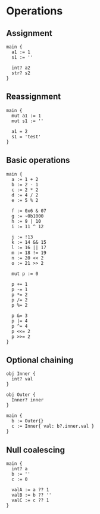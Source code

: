 # Operations

## Assignment
```the
main {
  a1 := 1
  s1 := ''

  int? a2
  str? s2
}
```

## Reassignment
```the
main {
  mut a1 := 1
  mut s1 := ''

  a1 = 2
  s1 = 'test'
}
```

## Basic operations
```the
main {
  a := 1 + 2
  b := 2 - 1
  c := 2 * 2
  d := 4 / 2
  e := 5 % 2

  f := 0x6 & 07
  g := ~0b1000
  h := 9 | 10
  i := 11 ^ 12

  j := !13
  k := 14 && 15
  l := 16 || 17
  m := 18 != 19
  n := 20 << 2
  o := 21 >> 2

  mut p := 0

  p += 1
  p -= 1
  p *= 2
  p /= 2
  p %= 2

  p &= 3
  p |= 4
  p ^= 4
  p <<= 2
  p >>= 2
}
```

## Optional chaining
```the
obj Inner {
  int? val
}

obj Outer {
  Inner? inner
}

main {
  b := Outer{}
  c := Inner{ val: b?.inner.val }
}
```

## Null coalescing
```the
main {
  int? a
  b := ''
  c := 0

  valA := a ?? 1
  valB := b ?? ''
  valC := c ?? 1
}
```
